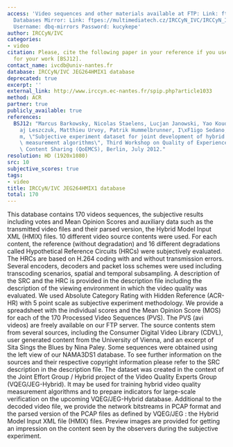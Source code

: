 ```yaml
---
access: 'Video sequences and other materials available at FTP: Link: ftp://ftp.ivc.polytech.univ-nantes.fr/JEG264HMIX1/  Qualinet
  Databases Mirror: Link: ftpes://multimediatech.cz/IRCCyN_IVC/IRCCyN_IVC_JEG264HMIX1
  Username: dbq-mirrors Password: kucykepe'
author: IRCCyN/IVC
categories:
- video
citation: Please, cite the following paper in your reference if you use this database
  for your work [BSJ12].
contact_name: ivcdb@univ-nantes.fr
database: IRCCyN/IVC JEG264HMIX1 database
deprecated: true
excerpt: ''
external_link: http://www.irccyn.ec-nantes.fr/spip.php?article1033
method: ACR
partner: true
publicly_available: true
references:
  BSJ12: "Marcus Barkowsky, Nicolas Staelens, Lucjan Janowski, Yao Koudota, Miko\u0142\
    aj Leszczuk, Matthieu Urvoy, Patrik Hummelbrunner, I\xF1igo Sedano, Kjell Brunnstr\xF6\
    m, \"Subjective experiment dataset for joint development of hybrid video quality\
    \ measurement algorithms\", Third Workshop on Quality of Experience for Multimedia\
    \ Content Sharing (QoEMCS), Berlin, July 2012."
resolution: HD (1920x1080)
src: 10
subjective_scores: true
tags:
- video
title: IRCCyN/IVC JEG264HMIX1 database
total: 170
---
```


This database contains 170 videos sequences, the subjective results including votes and Mean Opinion Scores and auxiliary data such as the transmitted video files and their parsed version, the Hybrid Model Input XML (HMIX) files. 10 different video source contents were used. For each content, the reference (without degradation) and 16 different degradations called Hypothetical Reference Circuits (HRCs) were subjectively evaluated. The HRCs are based on H.264 coding with and without transmission errors. Several encoders, decoders and packet loss schemes were used including transcoding scenarios, spatial and temporal subsampling. A description of the SRC and the HRC is provided in the description file including the description of the viewing environment in which the video quality was evaluated. We used Absolute Category Rating with Hidden Reference (ACR-HR) with 5 point scale as subjective experiment methodology. We provide a spreadsheet with the individual scores and the Mean Opinion Score (MOS) for each of the 170 Processed Video Sequences (PVS). The PVS (avi videos) are freely available on our FTP server. The source contents stem from several sources, including the Consumer Digital Video Library (CDVL), user generated content from the University of Vienna, and an excerpt of Sita Sings the Blues by Nina Paley. Some sequences were obtained using the left view of our NAMA3DS1 database. To see further information on the sources and their respective copyright information please refer to the SRC description in the description file. The dataset was created in the context of the Joint Effort Group / Hybrid project of the Video Quality Experts Group (VQEG/JEG-Hybrid). It may be used for training hybrid video quality measurement algorithms and to prepare indicators for large-scale verification on the upcoming VQEG/JEG-Hybrid database. Additional to the decoded video file, we provide the network bitstreams in PCAP format and the parsed version of the PCAP files as defined by VQEG/JEG : the Hybrid Model Input XML file (HMIX) files. Preview images are provided for getting an impression on the content seen by the observers during the subjective experiment.